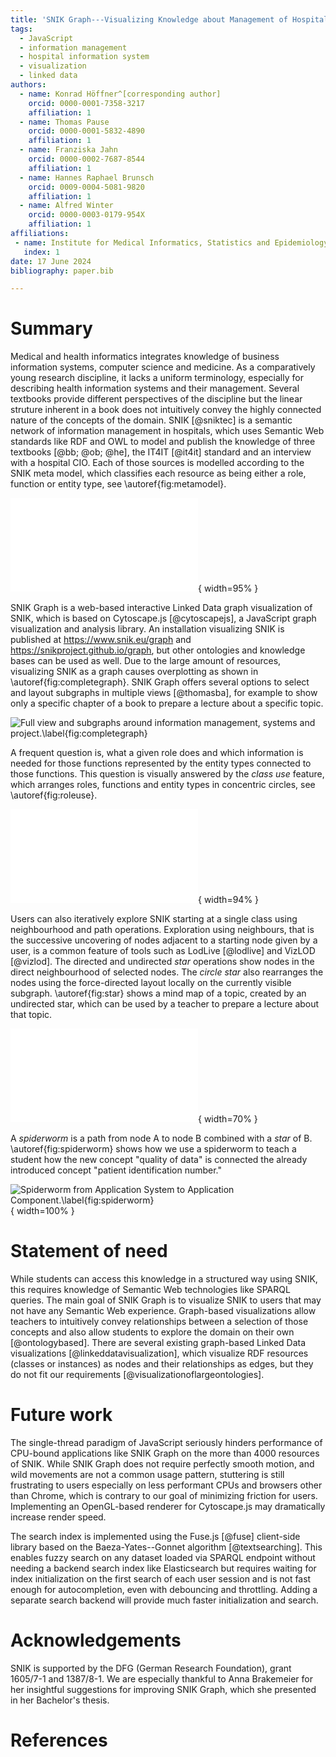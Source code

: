 ```yaml
---
title: 'SNIK Graph---Visualizing Knowledge about Management of Hospital Information Systems'
tags:
  - JavaScript
  - information management
  - hospital information system
  - visualization
  - linked data
authors:
  - name: Konrad Höffner^[corresponding author]
    orcid: 0000-0001-7358-3217
    affiliation: 1
  - name: Thomas Pause
    orcid: 0000-0001-5832-4890
    affiliation: 1
  - name: Franziska Jahn
    orcid: 0000-0002-7687-8544
    affiliation: 1
  - name: Hannes Raphael Brunsch
    orcid: 0009-0004-5081-9820
    affiliation: 1
  - name: Alfred Winter
    orcid: 0000-0003-0179-954X
    affiliation: 1
affiliations:
 - name: Institute for Medical Informatics, Statistics and Epidemiology, Medical Faculty, Leipzig University
   index: 1
date: 17 June 2024
bibliography: paper.bib

---
```


# Summary
Medical and health informatics integrates knowledge of business information systems, computer science and medicine.
As a comparatively young research discipline, it lacks a uniform terminology, especially for describing health information systems and their management.
Several textbooks provide different perspectives of the discipline but the linear struture inherent in a book does not intuitively convey the highly connected nature of the concepts of the domain.
SNIK [@sniktec] is a semantic network of information management in hospitals, which uses Semantic Web standards like RDF and OWL to model and publish the knowledge of three textbooks [@bb; @ob; @he], the IT4IT [@it4it] standard and an interview with a hospital CIO.
Each of those sources is modelled according to the SNIK meta model,  which classifies each resource as being either a role, function or entity type, see \autoref{fig:metamodel}.

![The SNIK Meta Model.\label{fig:metamodel}](img/metamodel.pdf){ width=95% }

SNIK Graph is a web-based interactive Linked Data graph visualization of SNIK, which is based on Cytoscape.js [@cytoscapejs], a JavaScript graph visualization and analysis library.
An installation visualizing SNIK is published at <https://www.snik.eu/graph> and <https://snikproject.github.io/graph>, but other ontologies and knowledge bases can be used as well.
Due to the large amount of resources, visualizing SNIK as a graph causes overplotting as shown in \autoref{fig:completegraph}.
SNIK Graph offers several options to select and layout subgraphs in multiple views [@thomasba], for example to show only a specific chapter of a book to prepare a lecture about a specific topic.

![Full view and subgraphs around *information management*, *systems* and *project*.\label{fig:completegraph}](img/graph.png)

A frequent question is, what a given role does and which information is needed for those functions represented by the entity types connected to those functions.
This question is visually answered by the *class use* feature, which arranges roles, functions and entity types in concentric circles, see \autoref{fig:roleuse}.

![*Class use* of the Chief Information Officer. Entity types omitted for brevity.\label{fig:roleuse}](img/roleuse-inner-dark.pdf){ width=94% }

Users can also iteratively explore SNIK starting at a single class using neighbourhood and path operations.
Exploration using neighbours, that is the successive uncovering of nodes adjacent to a starting node given by a user, is a common feature of tools such as LodLive [@lodlive] and VizLOD [@vizlod].
The directed and undirected *star* operations show nodes in the direct neighbourhood of selected nodes.
The *circle star* also rearranges the nodes using the force-directed layout locally on the currently visible subgraph.
\autoref{fig:star} shows a mind map of a topic, created by an undirected star, which can be used by a teacher to prepare a lecture about that topic.

![*Star* of the 3LGM²-S model for service oriented communication.\label{fig:star}](img/star-dark.pdf){ width=70% }

A *spiderworm* is a path from node A to node B combined with a *star* of B.
\autoref{fig:spiderworm} shows how we use a spiderworm to teach a student how the new concept "quality of data" is connected the already introduced concept "patient identification number."

![*Spiderworm* from *Application System* to *Application Component*.\label{fig:spiderworm}](img/spiderworm-crop.png){ width=100% }

# Statement of need
While students can access this knowledge in a structured way using SNIK, this requires knowledge of Semantic Web technologies like SPARQL queries.
The main goal of SNIK Graph is to visualize SNIK to users that may not have any Semantic Web experience.
Graph-based visualizations allow teachers to intuitively convey relationships between a selection of those concepts and also allow students to explore the domain on their own [@ontologybased].
There are several existing graph-based Linked Data visualizations [@linkeddatavisualization], which visualize RDF resources (classes or instances) as nodes and their relationships as edges, but they do not fit our requirements [@visualizationoflargeontologies].

# Future work
The single-thread paradigm of JavaScript seriously hinders performance of CPU-bound applications like SNIK Graph on the more than 4000 resources of SNIK.
While SNIK Graph does not require perfectly smooth motion, and wild movements are not a common usage pattern, stuttering is still frustrating to users especially on less performant CPUs and browsers other than Chrome, which is contrary to our goal of minimizing friction for users. 
Implementing an OpenGL-based renderer for Cytoscape.js may dramatically increase render speed.

The search index is implemented using the Fuse.js [@fuse] client-side library based on the Baeza-Yates--Gonnet algorithm [@textsearching].
This enables fuzzy search on any dataset loaded via SPARQL endpoint without needing a backend search index like Elasticsearch but requires waiting for index initialization on the first search of each user session and is not fast enough for autocompletion, even with debouncing and throttling.
Adding a separate search backend will provide much faster initialization and search.

# Acknowledgements
SNIK is supported by the DFG (German Research Foundation), grant 1605/7-1 and 1387/8-1.
We are especially thankful to Anna Brakemeier for her insightful suggestions for improving SNIK Graph, which she presented in her Bachelor's thesis.

# References

